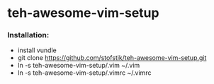 # teh-awesome-vim-setup

### Installation:

- install vundle
- git clone https://github.com/stofstik/teh-awesome-vim-setup.git
- ln -s teh-awesome-vim-setup/.vim ~/.vim
- ln -s teh-awesome-vim-setup/.vimrc ~/.vimrc
